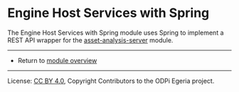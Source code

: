 <!-- SPDX-License-Identifier: CC-BY-4.0 -->
<!-- Copyright Contributors to the ODPi Egeria project. -->

# Engine Host Services with Spring

The Engine Host Services with Spring module uses Spring to implement a REST API wrapper
for the [asset-analysis-server](../engine-host-services-server) module.

----
* Return to [module overview](..)

----
License: [CC BY 4.0](https://creativecommons.org/licenses/by/4.0/),
Copyright Contributors to the ODPi Egeria project.